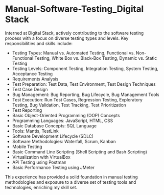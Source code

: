 # Manual-Software-Testing_Digital Stack
Interned at Digital Stack, actively contributing to the software testing process with a focus on diverse testing types and levels. 
Key responsibilities and skills include:
- Testing Types: Manual vs. Automated Testing, Functional vs. Non-Functional Testing, White Box vs. Black-Box Testing, Dynamic vs. Static Testing
- Testing Levels: Component Testing, Integration Testing, System Testing, Acceptance Testing
- Requirements Analysis
- Test Preparation: Test Data, Test Environment, Test Design Techniques
- Test Case Design
- Bug Management: Bug Reporting, Bug Lifecycle, Bug Management Tools
- Test Execution: Run Test Cases, Regression Testing, Exploratory Testing, Bug Validation, Test Tracking, Test Prioritization
- Test Reporting
- Basic Object-Oriented Programming (OOP) Concepts
- Programming Languages: JavaScript, HTML, CSS 
- Basic Database Concepts: SQL Language
- Tools: Mantis, TestLink
- Software Development Lifecycle (SDLC)
- Software Methodologies: Waterfall, Scrum, Kanban
- Mobile Testing
- Basic Command Line Scripting (Shell Scripting and Bash Scripting)
- Virtualization with VirtualBox
- API Testing using Postman
- Basic Performance Testing using JMeter
  
This experience has provided a solid foundation in manual testing methodologies and exposure to a diverse set of testing tools and technologies, enriching my skill set.
